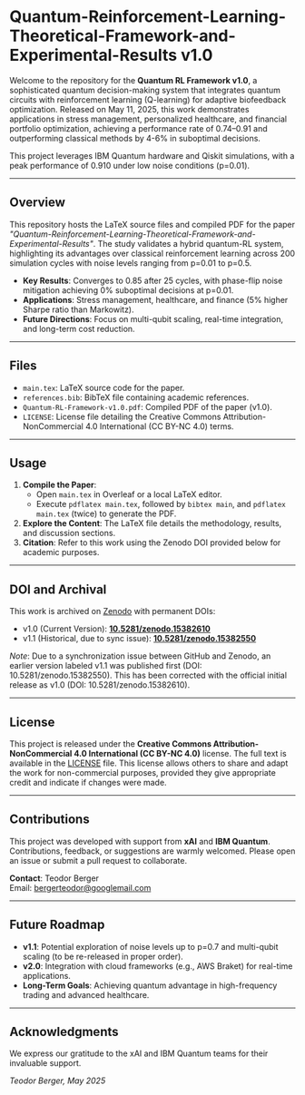 # Quantum-Reinforcement-Learning-Theoretical-Framework-and-Experimental-Results v1.0

Welcome to the repository for the **Quantum RL Framework v1.0**, a sophisticated quantum decision-making system that integrates quantum circuits with reinforcement learning (Q-learning) for adaptive biofeedback optimization. Released on May 11, 2025, this work demonstrates applications in stress management, personalized healthcare, and financial portfolio optimization, achieving a performance rate of 0.74–0.91 and outperforming classical methods by 4-6% in suboptimal decisions.

This project leverages IBM Quantum hardware and Qiskit simulations, with a peak performance of 0.910 under low noise conditions (p=0.01).

---

## Overview
This repository hosts the LaTeX source files and compiled PDF for the paper *"Quantum-Reinforcement-Learning-Theoretical-Framework-and-Experimental-Results"*. The study validates a hybrid quantum-RL system, highlighting its advantages over classical reinforcement learning across 200 simulation cycles with noise levels ranging from p=0.01 to p=0.5.

- **Key Results**: Converges to 0.85 after 25 cycles, with phase-flip noise mitigation achieving 0% suboptimal decisions at p=0.01.
- **Applications**: Stress management, healthcare, and finance (5% higher Sharpe ratio than Markowitz).
- **Future Directions**: Focus on multi-qubit scaling, real-time integration, and long-term cost reduction.

---

## Files
- `main.tex`: LaTeX source code for the paper.
- `references.bib`: BibTeX file containing academic references.
- `Quantum-RL-Framework-v1.0.pdf`: Compiled PDF of the paper (v1.0).
- `LICENSE`: License file detailing the Creative Commons Attribution-NonCommercial 4.0 International (CC BY-NC 4.0) terms.

---

## Usage
1. **Compile the Paper**:
   - Open `main.tex` in Overleaf or a local LaTeX editor.
   - Execute `pdflatex main.tex`, followed by `bibtex main`, and `pdflatex main.tex` (twice) to generate the PDF.
2. **Explore the Content**: The LaTeX file details the methodology, results, and discussion sections.
3. **Citation**: Refer to this work using the Zenodo DOI provided below for academic purposes.

---

## DOI and Archival
This work is archived on [Zenodo](https://zenodo.org) with permanent DOIs:  
- v1.0 (Current Version): [**10.5281/zenodo.15382610**](https://doi.org/10.5281/zenodo.15382610)  
- v1.1 (Historical, due to sync issue): [**10.5281/zenodo.15382550**](https://doi.org/10.5281/zenodo.15382550)

*Note*: Due to a synchronization issue between GitHub and Zenodo, an earlier version labeled v1.1 was published first (DOI: 10.5281/zenodo.15382550). This has been corrected with the official initial release as v1.0 (DOI: 10.5281/zenodo.15382610).

---

## License
This project is released under the **Creative Commons Attribution-NonCommercial 4.0 International (CC BY-NC 4.0)** license. The full text is available in the [LICENSE](LICENSE) file. This license allows others to share and adapt the work for non-commercial purposes, provided they give appropriate credit and indicate if changes were made.

---

## Contributions
This project was developed with support from **xAI** and **IBM Quantum**. Contributions, feedback, or suggestions are warmly welcomed. Please open an issue or submit a pull request to collaborate.

**Contact**: Teodor Berger  
Email: [bergerteodor@googlemail.com](mailto:bergerteodor@googlemail.com)

---

## Future Roadmap
- **v1.1**: Potential exploration of noise levels up to p=0.7 and multi-qubit scaling (to be re-released in proper order).
- **v2.0**: Integration with cloud frameworks (e.g., AWS Braket) for real-time applications.
- **Long-Term Goals**: Achieving quantum advantage in high-frequency trading and advanced healthcare.

---

## Acknowledgments
We express our gratitude to the xAI and IBM Quantum teams for their invaluable support.

*Teodor Berger, May 2025*
